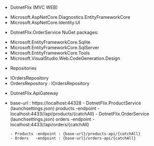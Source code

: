 * DotnetFlix (MVC WEB)
- Microsoft.AspNetCore.Diagnostics.EntityFrameworkCore
- Microsoft.AspNetCore.Identity.UI


* DotnetFlix.OrderService
 NuGet packages:
 -  Microsoft.EntityFrameworkCore.Sqlite
 -  Microsoft.EntityFrameworkCore.SqlServer
 -  Microsoft.EntityFrameworkCore.Tools
 -  Microsoft.VisualStudio.Web.CodeGeneration.Design



* Repositories
- IOrdersRepository
- OrdersRepository : IOrdersRepository



* DotnetFlix.ApiGateway
- base-url : https://localhost:44328
      - DotnetFlix.ProductService (launchsettings.json)
            products -endpoint - localhost:4433//api/products/{catchAll}
      - DotnetFlix.OrderService   (launchsettings.json)
            orders   -endpoint - localhost:4433//api/orders/{catchAll}

      - Products -endpoint : {base-url}/products-api/{catchAll}
      - Orders   -endpoint : {base-url}/orders-api/{catchAll}
